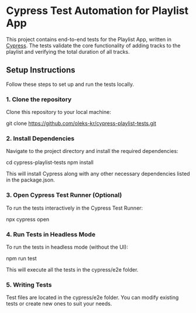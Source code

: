 # Cypress Test Automation for Playlist App

This project contains end-to-end tests for the Playlist App, written in [Cypress](https://www.cypress.io/). The tests validate the core functionality of adding tracks to the playlist and verifying the total duration of all tracks.

## Setup Instructions

Follow these steps to set up and run the tests locally.

### 1. Clone the repository

Clone this repository to your local machine:

git clone https://github.com/oleks-kr/cypress-playlist-tests.git

### 2. Install Dependencies
Navigate to the project directory and install the required dependencies:

cd cypress-playlist-tests
npm install

This will install Cypress along with any other necessary dependencies listed in the package.json.

### 3. Open Cypress Test Runner (Optional)
To run the tests interactively in the Cypress Test Runner:

npx cypress open

### 4. Run Tests in Headless Mode
To run the tests in headless mode (without the UI):

npm run test

This will execute all the tests in the cypress/e2e folder.

### 5. Writing Tests
Test files are located in the cypress/e2e folder. You can modify existing tests or create new ones to suit your needs.
